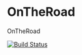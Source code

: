 # OnTheRoad
OnTheRoad

[![Build Status](https://travis-ci.org/JohnStratoudakis/OnTheRoad.svg?branch=master)](https://travis-ci.org/JohnStratoudakis/OnTheRoad)
